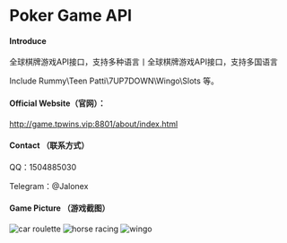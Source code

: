 # Poker Game API

#### Introduce
全球棋牌游戏API接口，支持多种语言丨全球棋牌游戏API接口，支持多国语言

Include Rummy\Teen Patti\7UP7DOWN\Wingo\Slots 等。


#### Official Website（官网）：
http://game.tpwins.vip:8801/about/index.html


#### Contact （联系方式）
QQ：1504885030

Telegram：@Jalonex


#### Game Picture （游戏截图）
![car roulette ](https://user-images.githubusercontent.com/90822325/223661663-7fefbd03-c917-4e66-b758-fb28dd05bdb3.jpg)
![horse racing](https://user-images.githubusercontent.com/90822325/223662225-0c612611-12a8-4ef8-95f4-ddebfaa6261a.jpg)
![wingo](https://user-images.githubusercontent.com/90822325/223662251-0d1d2747-5e33-4ee4-8a60-5b3d6936ed9d.jpg)


